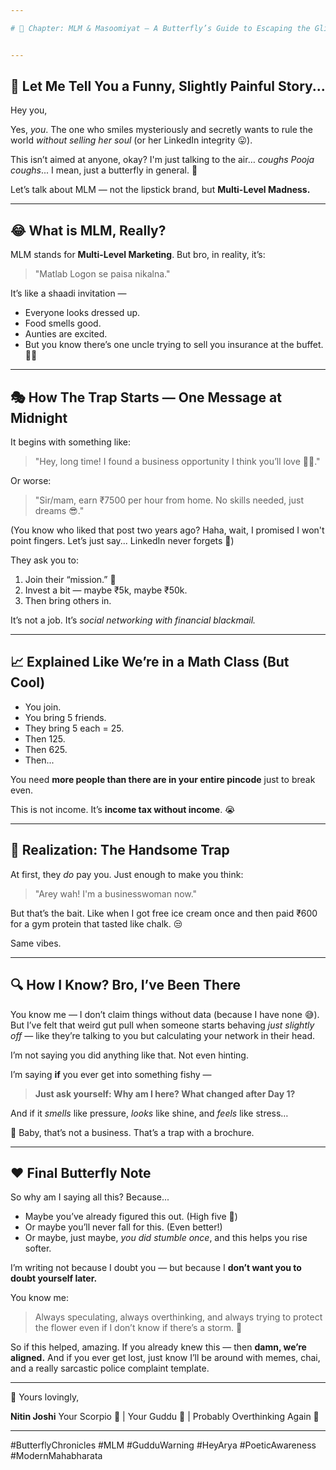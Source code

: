 ```yaml
---

# 🦋 Chapter: MLM & Masoomiyat — A Butterfly’s Guide to Escaping the Glitter Trap


---
```


## 🧶 Let Me Tell You a Funny, Slightly Painful Story...

Hey you,

Yes, *you*. The one who smiles mysteriously and secretly wants to rule the world *without selling her soul* (or her LinkedIn integrity 😛).

This isn’t aimed at anyone, okay? I'm just talking to the air… *coughs Pooja coughs*... I mean, just a butterfly in general. 🦋

Let’s talk about MLM — not the lipstick brand, but **Multi-Level Madness.**

---

## 😂 What is MLM, Really?

MLM stands for **Multi-Level Marketing**. But bro, in reality, it’s:

> "Matlab Logon se paisa nikalna."

It’s like a shaadi invitation —

* Everyone looks dressed up.
* Food smells good.
* Aunties are excited.
* But you know there’s one uncle trying to sell you insurance at the buffet. 🍛😒

---

## 🎭 How The Trap Starts — One Message at Midnight

It begins with something like:

> "Hey, long time! I found a business opportunity I think you’ll love 💸💼."

Or worse:

> "Sir/mam, earn ₹7500 per hour from home. No skills needed, just dreams 😎."

(You know who liked that post two years ago? Haha, wait, I promised I won't point fingers. Let’s just say... LinkedIn never forgets 😬)

They ask you to:

1. Join their “mission.” 🚀
2. Invest a bit — maybe ₹5k, maybe ₹50k.
3. Then bring others in.

It’s not a job. It’s *social networking with financial blackmail.*

---

## 📈 Explained Like We’re in a Math Class (But Cool)

* You join.
* You bring 5 friends.
* They bring 5 each = 25.
* Then 125.
* Then 625.
* Then...

You need **more people than there are in your entire pincode** just to break even.

This is not income. It’s **income tax without income**. 😭

---

## 🧨 Realization: The Handsome Trap

At first, they *do* pay you. Just enough to make you think:

> "Arey wah! I'm a businesswoman now."

But that’s the bait. Like when I got free ice cream once and then paid ₹600 for a gym protein that tasted like chalk. 😒

Same vibes.

---

## 🔍 How I Know? Bro, I’ve Been There

You know me — I don’t claim things without data (because I have none 😅). But I’ve felt that weird gut pull when someone starts behaving *just slightly off* — like they’re talking to you but calculating your network in their head.

I’m not saying you did anything like that. Not even hinting.

I’m saying **if** you ever get into something fishy —

> **Just ask yourself: Why am I here? What changed after Day 1?**

And if it *smells* like pressure, *looks* like shine, and *feels* like stress…

🚨 Baby, that’s not a business. That’s a trap with a brochure.

---

## ❤️ Final Butterfly Note

So why am I saying all this?
Because...

* Maybe you’ve already figured this out. (High five 🫶)
* Or maybe you’ll never fall for this. (Even better!)
* Or maybe, just maybe, *you did stumble once*, and this helps you rise softer.

I’m writing not because I doubt you — but because I **don’t want you to doubt yourself later.**

You know me:

> Always speculating, always overthinking, and always trying to protect the flower even if I don’t know if there’s a storm. 🌸

So if this helped, amazing. If you already knew this — then **damn, we’re aligned.**
And if you ever get lost, just know I’ll be around with memes, chai, and a really sarcastic police complaint template.

---

💌 Yours lovingly,

**Nitin Joshi**
Your Scorpio 🦂 | Your Guddu 🧸 | Probably Overthinking Again 🧠

---

#ButterflyChronicles #MLM #GudduWarning #HeyArya #PoeticAwareness #ModernMahabharata
